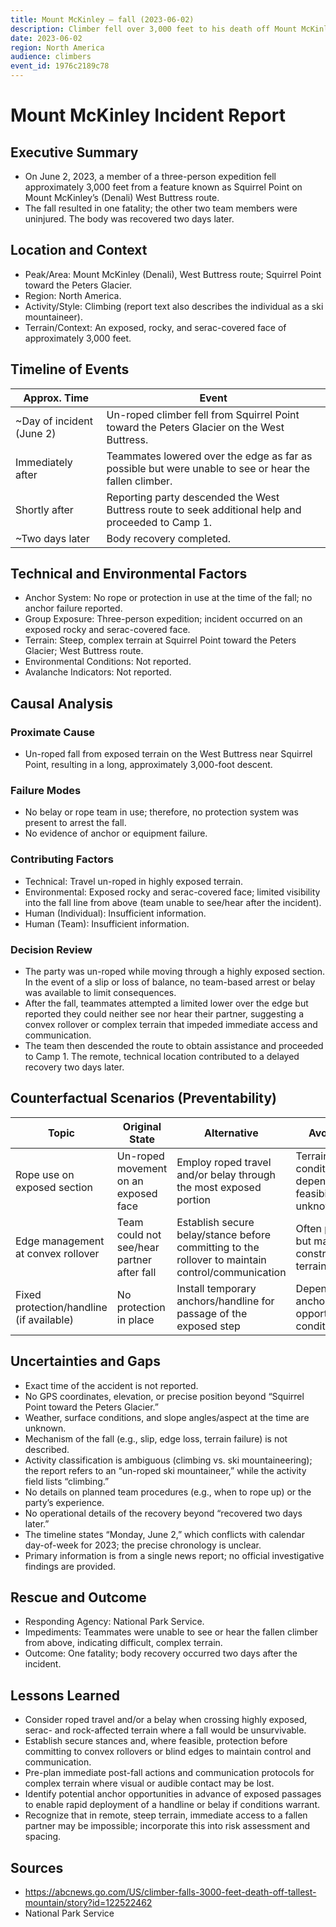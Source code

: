 ```yaml
---
title: Mount McKinley — fall (2023-06-02)
description: Climber fell over 3,000 feet to his death off Mount McKinley.
date: 2023-06-02
region: North America
audience: climbers
event_id: 1976c2189c78
---
```

<script type="application/ld+json">{"@context": "https://schema.org", "@type": "Article", "headline": "Mount McKinley — fall (2023-06-02)", "datePublished": "2023-06-02", "about": ["climbing", "North America"], "identifier": "1976c2189c78"}</script>

# Mount McKinley Incident Report

## Executive Summary
- On June 2, 2023, a member of a three-person expedition fell approximately 3,000 feet from a feature known as Squirrel Point on Mount McKinley’s (Denali) West Buttress route.
- The fall resulted in one fatality; the other two team members were uninjured. The body was recovered two days later.

## Location and Context
- Peak/Area: Mount McKinley (Denali), West Buttress route; Squirrel Point toward the Peters Glacier.
- Region: North America.
- Activity/Style: Climbing (report text also describes the individual as a ski mountaineer).
- Terrain/Context: An exposed, rocky, and serac-covered face of approximately 3,000 feet.

## Timeline of Events
| Approx. Time | Event |
| --- | --- |
| ~Day of incident (June 2) | Un-roped climber fell from Squirrel Point toward the Peters Glacier on the West Buttress. |
| Immediately after | Teammates lowered over the edge as far as possible but were unable to see or hear the fallen climber. |
| Shortly after | Reporting party descended the West Buttress route to seek additional help and proceeded to Camp 1. |
| ~Two days later | Body recovery completed. |

## Technical and Environmental Factors
- Anchor System: No rope or protection in use at the time of the fall; no anchor failure reported.
- Group Exposure: Three-person expedition; incident occurred on an exposed rocky and serac-covered face.
- Terrain: Steep, complex terrain at Squirrel Point toward the Peters Glacier; West Buttress route.
- Environmental Conditions: Not reported.
- Avalanche Indicators: Not reported.

## Causal Analysis
### Proximate Cause
- Un-roped fall from exposed terrain on the West Buttress near Squirrel Point, resulting in a long, approximately 3,000-foot descent.

### Failure Modes
- No belay or rope team in use; therefore, no protection system was present to arrest the fall.
- No evidence of anchor or equipment failure.

### Contributing Factors
- Technical: Travel un-roped in highly exposed terrain.
- Environmental: Exposed rocky and serac-covered face; limited visibility into the fall line from above (team unable to see/hear after the incident).
- Human (Individual): Insufficient information.
- Human (Team): Insufficient information.

### Decision Review
- The party was un-roped while moving through a highly exposed section. In the event of a slip or loss of balance, no team-based arrest or belay was available to limit consequences.
- After the fall, teammates attempted a limited lower over the edge but reported they could neither see nor hear their partner, suggesting a convex rollover or complex terrain that impeded immediate access and communication.
- The team then descended the route to obtain assistance and proceeded to Camp 1. The remote, technical location contributed to a delayed recovery two days later.

## Counterfactual Scenarios (Preventability)
| Topic | Original State | Alternative | Avoidability | Expected Effect | Confidence |
| --- | --- | --- | --- | --- | --- |
| Rope use on exposed section | Un-roped movement on an exposed face | Employ roped travel and/or belay through the most exposed portion | Terrain- and conditions-dependent; feasibility unknown | Potential to arrest or limit a fall | Low–Moderate |
| Edge management at convex rollover | Team could not see/hear partner after fall | Establish secure belay/stance before committing to the rollover to maintain control/communication | Often practicable but may be constrained by terrain/conditions | Improved oversight and potential immediate response | Low |
| Fixed protection/handline (if available) | No protection in place | Install temporary anchors/handline for passage of the exposed step | Dependent on anchor opportunities and conditions | May reduce likelihood or consequence of a fall | Low |

## Uncertainties and Gaps
- Exact time of the accident is not reported.
- No GPS coordinates, elevation, or precise position beyond “Squirrel Point toward the Peters Glacier.”
- Weather, surface conditions, and slope angles/aspect at the time are unknown.
- Mechanism of the fall (e.g., slip, edge loss, terrain failure) is not described.
- Activity classification is ambiguous (climbing vs. ski mountaineering); the report refers to an “un-roped ski mountaineer,” while the activity field lists “climbing.”
- No details on planned team procedures (e.g., when to rope up) or the party’s experience.
- No operational details of the recovery beyond “recovered two days later.”
- The timeline states “Monday, June 2,” which conflicts with calendar day-of-week for 2023; the precise chronology is unclear.
- Primary information is from a single news report; no official investigative findings are provided.

## Rescue and Outcome
- Responding Agency: National Park Service.
- Impediments: Teammates were unable to see or hear the fallen climber from above, indicating difficult, complex terrain.
- Outcome: One fatality; body recovery occurred two days after the incident.

## Lessons Learned
- Consider roped travel and/or a belay when crossing highly exposed, serac- and rock-affected terrain where a fall would be unsurvivable.
- Establish secure stances and, where feasible, protection before committing to convex rollovers or blind edges to maintain control and communication.
- Pre-plan immediate post-fall actions and communication protocols for complex terrain where visual or audible contact may be lost.
- Identify potential anchor opportunities in advance of exposed passages to enable rapid deployment of a handline or belay if conditions warrant.
- Recognize that in remote, steep terrain, immediate access to a fallen partner may be impossible; incorporate this into risk assessment and spacing.

## Sources
- https://abcnews.go.com/US/climber-falls-3000-feet-death-off-tallest-mountain/story?id=122522462
- National Park Service